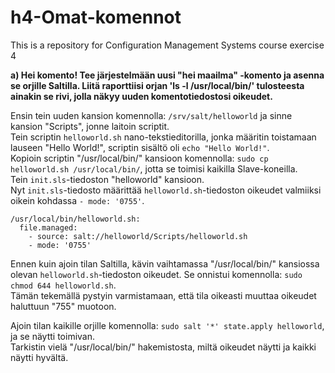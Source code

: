 # h4-Omat-komennot
This is a repository for Configuration Management Systems course exercise 4

__a) Hei komento! Tee järjestelmään uusi "hei maailma" -komento ja asenna se orjille Saltilla. Liitä raporttiisi orjan 'ls -l /usr/local/bin/' tulosteesta ainakin se rivi, jolla näkyy uuden komentotiedostosi oikeudet.__

Ensin tein uuden kansion komennolla: `/srv/salt/helloworld` ja sinne kansion "Scripts", jonne laitoin scriptit.</br>
Tein scriptin `helloworld.sh` nano-tekstieditorilla, jonka määritin toistamaan lauseen "Hello World!", scriptin sisältö oli `echo "Hello World!"`. </br>
Kopioin scriptin "/usr/local/bin/" kansioon komennolla: `sudo cp helloworld.sh /usr/local/bin/`, jotta se toimisi kaikilla Slave-koneilla.</br>
Tein `init.sls`-tiedoston "helloworld" kansioon.</br>
Nyt `init.sls`-tiedosto määrittää `helloworld.sh`-tiedoston oikeudet valmiiksi oikein kohdassa `- mode: '0755'`. </br>
```
/usr/local/bin/helloworld.sh:
  file.managed:
    - source: salt://helloworld/Scripts/helloworld.sh
    - mode: '0755'
```
Ennen kuin ajoin tilan Saltilla, kävin vaihtamassa "/usr/local/bin/" kansiossa olevan `helloworld.sh`-tiedoston oikeudet.
Se onnistui komennolla: `sudo chmod 644 helloworld.sh`. </br>
Tämän tekemällä pystyin varmistamaan, että tila oikeasti muuttaa oikeudet haluttuun "755" muotoon.

Ajoin tilan kaikille orjille komennolla: `sudo salt '*' state.apply helloworld`, ja se näytti toimivan. </br>
Tarkistin vielä "/usr/local/bin/" hakemistosta, miltä oikeudet näytti ja kaikki näytti hyvältä.

